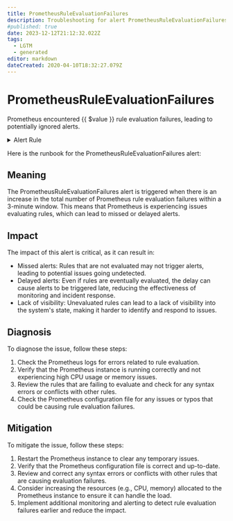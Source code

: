 ```yaml
---
title: PrometheusRuleEvaluationFailures
description: Troubleshooting for alert PrometheusRuleEvaluationFailures
#published: true
date: 2023-12-12T21:12:32.022Z
tags: 
  - LGTM
  - generated
editor: markdown
dateCreated: 2020-04-10T18:32:27.079Z
---
```


# PrometheusRuleEvaluationFailures

Prometheus encountered {{ $value }} rule evaluation failures, leading to potentially ignored alerts.

<details>
  <summary>Alert Rule</summary>

{{% rule "prometheus-self-monitoring/prometheus-self-monitoring-internal.yml" "PrometheusRuleEvaluationFailures" %}}

{{% comment %}}

```yaml
alert: PrometheusRuleEvaluationFailures
expr: increase(prometheus_rule_evaluation_failures_total[3m]) > 0
for: 0m
labels:
    severity: critical
annotations:
    summary: Prometheus rule evaluation failures (instance {{ $labels.instance }})
    description: |-
        Prometheus encountered {{ $value }} rule evaluation failures, leading to potentially ignored alerts.
          VALUE = {{ $value }}
          LABELS = {{ $labels }}
    runbook: https://github.com/srerun/prometheus-alerts/blob/main/content/runbooks/prometheus-self-monitoring-internal/PrometheusRuleEvaluationFailures.md

```

{{% /comment %}}

</details>


Here is the runbook for the PrometheusRuleEvaluationFailures alert:

## Meaning

The PrometheusRuleEvaluationFailures alert is triggered when there is an increase in the total number of Prometheus rule evaluation failures within a 3-minute window. This means that Prometheus is experiencing issues evaluating rules, which can lead to missed or delayed alerts.

## Impact

The impact of this alert is critical, as it can result in:

* Missed alerts: Rules that are not evaluated may not trigger alerts, leading to potential issues going undetected.
* Delayed alerts: Even if rules are eventually evaluated, the delay can cause alerts to be triggered late, reducing the effectiveness of monitoring and incident response.
* Lack of visibility: Unevaluated rules can lead to a lack of visibility into the system's state, making it harder to identify and respond to issues.

## Diagnosis

To diagnose the issue, follow these steps:

1. Check the Prometheus logs for errors related to rule evaluation.
2. Verify that the Prometheus instance is running correctly and not experiencing high CPU usage or memory issues.
3. Review the rules that are failing to evaluate and check for any syntax errors or conflicts with other rules.
4. Check the Prometheus configuration file for any issues or typos that could be causing rule evaluation failures.

## Mitigation

To mitigate the issue, follow these steps:

1. Restart the Prometheus instance to clear any temporary issues.
2. Verify that the Prometheus configuration file is correct and up-to-date.
3. Review and correct any syntax errors or conflicts with other rules that are causing evaluation failures.
4. Consider increasing the resources (e.g., CPU, memory) allocated to the Prometheus instance to ensure it can handle the load.
5. Implement additional monitoring and alerting to detect rule evaluation failures earlier and reduce the impact.
